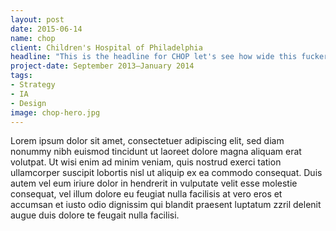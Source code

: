```yaml
---
layout: post
date: 2015-06-14
name: chop
client: Children's Hospital of Philadelphia
headline: "This is the headline for CHOP let's see how wide this fucker goes and how nice\xA0it\xA0wraps"
project-date: September 2013–January 2014
tags:
- Strategy
- IA
- Design
image: chop-hero.jpg
---
```


<p>Lorem ipsum dolor sit amet, consectetuer adipiscing elit, sed diam nonummy nibh euismod tincidunt ut laoreet dolore magna aliquam erat volutpat. Ut wisi enim ad minim veniam, quis nostrud exerci tation ullamcorper suscipit lobortis nisl ut aliquip ex ea commodo consequat. Duis autem vel eum iriure dolor in hendrerit in vulputate velit esse molestie consequat, vel illum dolore eu feugiat nulla facilisis at vero eros et accumsan et iusto odio dignissim qui blandit praesent luptatum zzril delenit augue duis dolore te feugait nulla facilisi.</p>
